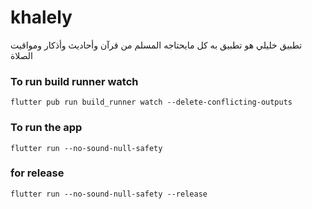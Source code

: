 # khalely

تطبيق خليلي هو تطبيق به كل مايحتاجه المسلم من قرآن وأحاديث وأذكار ومواقيت الصلاة

### To run build runner watch
```
flutter pub run build_runner watch --delete-conflicting-outputs 
```
### To run the app
```
flutter run --no-sound-null-safety
```

### for release
```
flutter run --no-sound-null-safety --release
```